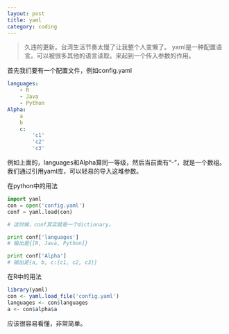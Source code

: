 ```yaml
---
layout: post
title: yaml
category: coding
---
```

>久违的更新。台湾生活节奏太慢了让我整个人变懒了。
yaml是一种配置语言。可以被很多其他的语言读取。来起到一个传入参数的作用。


首先我们要有一个配置文件，例如config.yaml
```yaml
languages:
	- R
	- Java
	- Python 
Alpha:
	a
	b
	c:
		'c1'
		'c2'
		'c3'
```
例如上面的，languages和Alpha算同一等级，然后当前面有“-”，就是一个数组。我们通过引用yaml库，可以轻易的导入这堆参数。


在python中的用法
```python
import yaml
con = open('config.yaml')
conf = yaml.load(con)

# 这时候，conf其实就是一个dictionary。

print conf['languages']
# 输出是{[R, Java, Python]}

print conf['Alpha']
# 输出是{a, b, c:{c1, c2, c3}}
```


在R中的用法
```r
library(yaml)
con <- yaml.load_file('config.yaml')
languages <- con$languages
a <- con$alpha$a
```

应该很容易看懂，非常简单。

[^_^]:看不懂是因为你蠢。